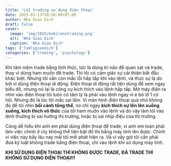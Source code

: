 ```yaml
---
title: 'Lỗi trading sử dụng điện thoại'
date: 2025-03-13T10:56:09+07:00
author: Nha Giao Dich
draft: false
cover:
  image: 'img/2025/mobilenotrading.png'
  alt: 'Nhà Giao Dịch'
  caption: 'Nhà Giao Dịch'
tags: ['tamlygiaodich']
categories: ['trading', 'psychology']
---
```


Khi tâm niệm trade bằng tỉnh thức, tức là dùng trí não để quan sát và trade, thay vì dùng ham muốn để trade. Thì tôi có cảm giác sự cải thiện bắt đầu khác biệt. Nhưng tôi vẫn còn mắc lỗi hấp tấp khi vào lệnh, và thực sự là do bởi vì dùng điện thoại di động. Điện thoại di động rất tiện dùng để xem ngay biểu đồ, nhưng nó lại là công cụ kích thích vào lệnh hấp tấp. Mở máy điện ra nhìn vào điện thoại tôi luôn có tâm lý là phải vào lệnh ngay vì e bỏ lỡ 1 cơ hội. Nhưng đó là lúc tôi mắc sai lầm. Vì màn hình điện thoại quá nhỏ không đủ để tôi nhìn **bối cảnh tổng thế**, nó chỉ ngay **kích thích sự lên lên xuống xuống, kích thích vô thức** của tôi ham muốn vào lệnh và do vậy làm tôi vào lệnh thường bị sai hướng thị trường, hoặc bị sai nhịp điệu của thị trường.

Cũng dễ hiểu khi anh em phải dùng điện thoại để trade, vì anh em toàn phải làm việc chính ở cty không thể tiện bật đồ thị bằng máy tính lên được. Chính vì việc này bấy lâu nay mãi tôi mới phát hiện ra. Và vì vậy giờ tôi cần phải đưa kỷ luật không trade bằng điện thoại, chỉ vào lệnh khi sử dụng máy tính.

**KHI SỬ DỤNG ĐIỆN THOẠI THÌ KHÔNG ĐƯỢC TRADE, ĐÃ TRADE THÌ KHÔNG SỬ DỤNG ĐIỆN THOẠI!!!**
